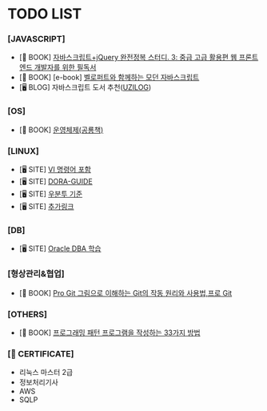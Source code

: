 # TODO LIST

### [JAVASCRIPT]
- [📖 BOOK] [자바스크립트+jQuery 완전정복 스터디. 3: 중급 고급 활용편 웹 프론트엔드 개발자를 위한 필독서](http://www.kyobobook.co.kr/product/detailViewKor.laf?ejkGb=KOR&mallGb=KOR&barcode=9791158390143&orderClick=LEa&Kc=)
- [📖 BOOK] [e-book] [벨로퍼트와 함께하는 모던 자바스크립트](https://learnjs.vlpt.us/)
- [🖥 BLOG] 자바스크립트 도서 추천([UZILOG](https://uzihoon.com/post/bf55dc10-7c04-11ea-b9d8-7dab3c809ac6))

### [OS]
- [📖 BOOK] [운영체제(공룡책)](http://www.kyobobook.co.kr/product/detailViewKor.laf?ejkGb=KOR&mallGb=KOR&barcode=9791185475578&orderClick=LAG&Kc=)

### [LINUX]
- [🖥 SITE] [VI 명령어 포함](https://nuninaya.tistory.com/158)
- [🖥 SITE] [DORA-GUIDE](https://dora-guide.com/linux-commands/)
- [🖥 SITE] [우분투 기준](https://coding-factory.tistory.com/504)
- [🖥 SITE] [추가링크](https://jhnyang.tistory.com/13)
  
### [DB]
- [🖥 SITE] [Oracle DBA 학습](http://www.gurubee.net/oracle/sql)

### [형상관리&협업]
- [📖 BOOK] [Pro Git 그림으로 이해하는 Git의 작동 원리와 사용법,프로 Git](https://book.naver.com/bookdb/book_detail.nhn?bid=7187291)
  
### [OTHERS]
- [📖 BOOK] [프로그래밍 패턴 프로그램을 작성하는 33가지 방법](https://book.naver.com/bookdb/book_detail.nhn?bid=9273893)

### [🏅 CERTIFICATE]
- 리눅스 마스터 2급
- 정보처리기사
- AWS
- SQLP

